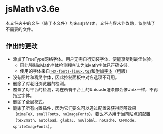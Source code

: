 jsMath v3.6e
============

本文件夹中的文件（除了本文件）均来自jsMath，文件内容未作改动，仅删除了不需要的文件。

作出的更改
----------

- 添加了TrueType网络字体。用户无需自行安装字体，便能享受到最佳体验。
  - 因此强制jsMath字体检测程序认为jsMath字体已正确安装。
  - 使用的字体来自[`TeX-fonts-linux.tgz`](https://www.math.union.edu/~dpvc/jsMath/download/jsMath-fonts.html)和[附加字体](https://www.math.union.edu/~dpvc/jsMath/download/extra-fonts/welcome.html)（粗版）
- 没有图片和精灵字体，因此控制面板中对应选项不可用。
- 删除了对老旧浏览器的检测。
- 覆盖了对平台的检测，现在所有平台上的Unicode渲染都会像Unix一样，不再指定字体。
- 删除了全局模式。
- 删除了所有内置插件，因为它们要么可以通过配置来获得同等效果（`mimeTeX`、`smallFonts`、`noImageFonts`），要么不适用于当前站点的配置（`tex2math`、`autoload`、`global`、`noGlobal`、`noCache`、`CHMmode`、`spriteImageFonts`）。
